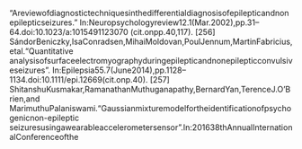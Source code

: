 “Areviewofdiagnostictechniquesinthedifferentialdiagnosisofepilepticandnonepilepticseizures.”
In:Neuropsychologyreview12.1(Mar.2002),pp.31–64.doi:10.1023/a:1015491123070
(cit.onpp.40,117).
[256] SándorBeniczky,IsaConradsen,MihaiMoldovan,PoulJennum,MartinFabricius,etal.“Quantitative
analysisofsurfaceelectromyographyduringepilepticandnonepilepticconvulsiveseizures”.
In:Epilepsia55.7(June2014),pp.1128–1134.doi:10.1111/epi.12669(cit.onp.40).
[257] ShitanshuKusmakar,RamanathanMuthuganapathy,BernardYan,TerenceJ.O’Brien,and
MarimuthuPalaniswami.“Gaussianmixturemodelfortheidentificationofpsychogenicnon-epileptic
seizuresusingawearableaccelerometersensor”.In:201638thAnnualInternationalConferenceofthe